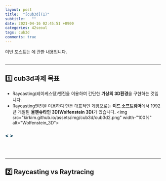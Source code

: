 ```yaml
---
layout: post
title:  "[cub3d](1)"
subtitle:   ""
date: 2021-04-16 02:45:51 +0900
categories: 42seoul
tags: cub3d
comments: true 
---
```


이번 포스트는 <b></b>에 관한 내용입니다.
<br /><br />

* * *
<h2>1️⃣ cub3d과제 목표</h2>

* Raycasting(레이케스팅)엔진을 이용하여 간단한 <b>가상의 3D환경</b>을 구현하는 것입니다.
* Raycasting엔진을 이용하여 만든 대표적인 게임으로는 <b>이드 소프트웨어</b>에서 1992년 개발된 <b>올펜슈타인 3D(Wolfenstein 3D)</b>가 있습니다.
<img src="kirkim.github.io/assets/img/cub3d/cub3d2.png" width-"100%" alt="Wolfenstein_3D">
<h3 style="color:#0e435c;">&lt; &gt;</h3>

<br /><br />

* * *
<h2>2️⃣ Raycasting vs Raytracing</h2>